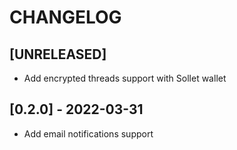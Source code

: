 # CHANGELOG

## [UNRELEASED]

- Add encrypted threads support with Sollet wallet

## [0.2.0] - 2022-03-31

- Add email notifications support